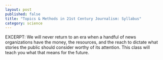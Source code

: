 ```yaml
---
layout: post
published: false
title: "Topics & Methods in 21st Century Journalism: Syllabus"
category: science
---
```


EXCERPT: We will never return to an era when a handful of news organizations have the money, the resources, and the reach to dictate what stories the public should consider worthy of its attention. This class will teach you what that means for the future.